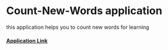 # Count-New-Words application
this application helps you to count new words for learning
#### [Application Link](https://yaroslavshilov.github.io/Count-New-Words/)